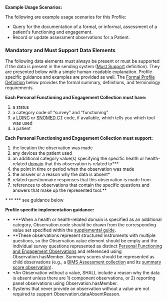 **Example Usage Scenarios:**

The following are example usage scenarios for this Profile:
* Query for the documentation of a formal, or informal, assessment of a patient's functioning and engagement.
* Record or update assessment observations for a Patient.

### Mandatory and Must Support Data Elements

The following data elements must always be present or must be supported if the data is present in the sending system ([Must Support](formal_specification.html#must-support) definition). They are presented below with a simple human-readable explanation.  Profile specific guidance and examples are provided as well.  The [Formal Profile Definition](#profile) below provides the formal summary, definitions, and terminology requirements.

**Each Personal Functioning and Engagement Collection must have:**

1. a status
1. a category code of “survey” and "functioning"
1. a [LOINC](http://loinc.org/) or [SNOMED CT](http://hl7.org/fhir/R4/codesystem-snomedct.html) code, if available, which tells you which tool was used
1. a patient

**Each Personal Functioning and Engagement Collection must support:**

1. the location the observation was made
1. any devices the patient used
1. an additional category value(s) specifying the specific health or health-related [domain](domains.html) that this observation is related to***
1. the point in time or period when the observation was made
1. the answer or a reason why the data is absent*
1. related questionnaire responses that this observation is made from
1. references to observations that contain the specific questions and answers that make up the represented tool.**

\* ** *** see guidance below

**Profile specific implementation guidance:**

* ***When a health or health-related domain is specified as an additional category, Observation.code should be drawn from the corresponding value set specified within the [supplemental guide](https://confluence.hl7.org/display/PC/Supplemental+Guide).
* **These observations represent structured instruments with multiple questions, so the Observation.value element should be empty and the individual survey questions represented as distinct [Personal Functioning and Engagement Observations](StructureDefinition-pfe-observation.html) and referenced using Observation.hasMember. Summary scores should be represented as child observations (e.g., a [BIMS Assessment collection](Observation-PFEIG-CSC-SNF-BIMS-1.html) and its [summary score observation](Observation-PFEIG-CSC-SNF-BIMS-1-Ob-Question-10.html)).
* *An Observation without a value, SHALL include a reason why the data is absent unless there are 1) component observations, or 2) reporting panel observations using Observation.hasMember.
* Systems that never provide an observation without a value are not required to support Observation.dataAbsentReason.

